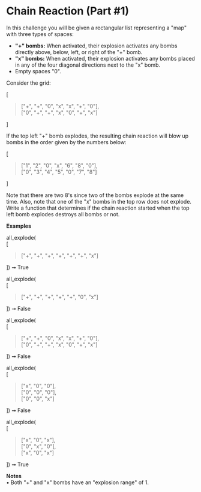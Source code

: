 # Chain Reaction (Part #1)

In this challenge you will be given a rectangular list representing a "map" with three types of spaces:
- **"+" bombs:** When activated, their explosion activates any bombs directly above, below, left, or right of the "+" bomb.
- **"x" bombs:** When activated, their explosion activates any bombs placed in any of the four diagonal directions next to the "x" bomb.
- Empty spaces "0".

Consider the grid:

[  

>["+", "+", "0", "x", "x", "+", "0"],  
>["0", "+", "+", "x", "0", "+", "x"]  

]

If the top left "+" bomb explodes, the resulting chain reaction will blow up bombs in the order given by the numbers below:

[  

>["1", "2", "0", "x", "6", "8", "0"],  
>["0", "3", "4", "5", "0", "7", "8"]  

]

Note that there are two 8's since two of the bombs explode at the same time. Also, note that one of the "x" bombs in the top row does not explode.
Write a function that determines if the chain reaction started when the top left bomb explodes destroys all bombs or not.

**Examples**

all_explode(  
[  

>["+", "+", "+", "+", "+", "+", "x"]  

]) ➞ True  
>

all_explode(  
[

>["+", "+", "+", "+", "+", "0", "x"]  

]) ➞ False  
>

all_explode(  
[

>["+", "+", "0", "x", "x", "+", "0"],  
>["0", "+", "+", "x", "0", "+", "x"]  

]) ➞ False  
>

all_explode(  
[  

>["x", "0", "0"],  
>["0", "0", "0"],  
>["0", "0", "x"]  

]) ➞ False  
>

all_explode(  
[  

>["x", "0", "x"],  
>["0", "x", "0"],  
>["x", "0", "x"]  

]) ➞ True  
>

**Notes**  
    • Both "+" and "x" bombs have an "explosion range" of 1.